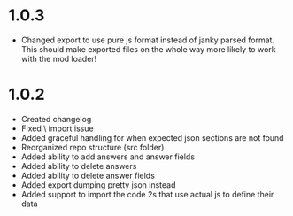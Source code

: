 # 1.0.3

- Changed export to use pure js format instead of janky parsed format. This should make exported files on the whole way more likely to work with the mod loader!

# 1.0.2

- Created changelog
- Fixed \\ import issue
- Added graceful handling for when expected json sections are not found
- Reorganized repo structure (src folder)
- Added ability to add answers and answer fields
- Added ability to delete answers
- Added ability to delete answer fields
- Added export dumping pretty json instead
- Added support to import the code 2s that use actual js to define their data